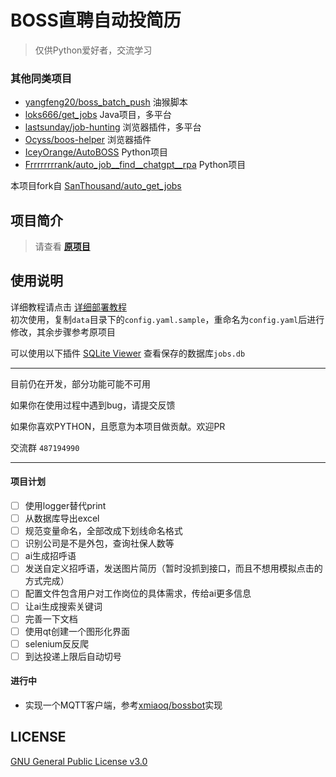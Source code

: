 # BOSS直聘自动投简历
> 仅供Python爱好者，交流学习

### 其他同类项目
- [yangfeng20/boss_batch_push](https://github.com/yangfeng20/boss_batch_push) 油猴脚本
- [loks666/get_jobs](https://github.com/loks666/get_jobs) Java项目，多平台
- [lastsunday/job-hunting](https://github.com/lastsunday/job-hunting) 浏览器插件，多平台
- [Ocyss/boos-helper](https://github.com/Ocyss/boos-helper) 浏览器插件
- [IceyOrange/AutoBOSS](https://github.com/IceyOrange/AutoBOSS)  Python项目 
- [Frrrrrrrrank/auto_job__find__chatgpt__rpa](https://github.com/Frrrrrrrrank/auto_job__find__chatgpt__rpa) Python项目

本项目fork自 [SanThousand/auto_get_jobs](https://github.com/SanThousand/auto_get_jobs)
## 项目简介
> 请查看 **[原项目](https://github.com/SanThousand/auto_get_jobs)**

## 使用说明
详细教程请点击 [详细部署教程](docs/部署指南.md)  
初次使用，复制`data`目录下的`config.yaml.sample`，重命名为`config.yaml`后进行修改，其余步骤参考原项目

可以使用以下插件 [SQLite Viewer](https://marketplace.visualstudio.com/items?itemName=qwtel.sqlite-viewer) 查看保存的数据库`jobs.db`

---
目前仍在开发，部分功能可能不可用

如果你在使用过程中遇到bug，请提交反馈

如果你喜欢PYTHON，且愿意为本项目做贡献。欢迎PR

交流群 `487194990`

---
#### 项目计划
- [ ] 使用logger替代print
- [ ] 从数据库导出excel
- [ ] 规范变量命名，全部改成下划线命名格式
- [ ] 识别公司是不是外包，查询社保人数等
- [ ] ai生成招呼语
- [ ] 发送自定义招呼语，发送图片简历（暂时没抓到接口，而且不想用模拟点击的方式完成）
- [ ] 配置文件包含用户对工作岗位的具体需求，传给ai更多信息
- [ ] 让ai生成搜索关键词
- [ ] 完善一下文档
- [ ] 使用qt创建一个图形化界面
- [ ] selenium反反爬
- [ ] 到达投递上限后自动切号

#### 进行中
- 实现一个MQTT客户端，参考[xmiaoq/bossbot](https://github.com/xmiaoq/bossbot)实现


## LICENSE
[GNU General Public License v3.0](./LICENSE)
